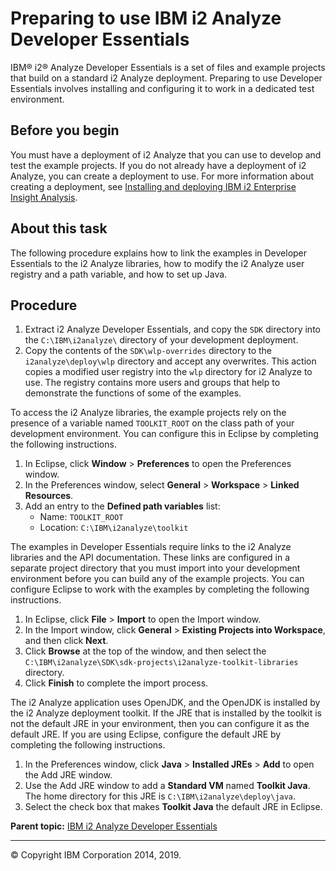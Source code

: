 Preparing to use IBM i2 Analyze Developer Essentials
====================================================

IBM® i2® Analyze Developer Essentials is a set of files and example projects that build on a standard i2 Analyze deployment. Preparing to use Developer Essentials involves installing and configuring it to work in a dedicated test environment.

Before you begin
----------------

You must have a deployment of i2 Analyze that you can use to develop and test the example projects. If you do not already have a deployment of i2 Analyze, you can create a deployment to use. For more information about creating a deployment, see <a href="https://www.ibm.com/support/knowledgecenter/SSXVXZ/com.ibm.i2.landing.doc/eia_deployment.html" class="xref" title="(Opens in a new tab or window)">Installing and deploying IBM i2 Enterprise Insight Analysis</a>.

About this task
---------------

The following procedure explains how to link the examples in Developer Essentials to the i2 Analyze libraries, how to modify the i2 Analyze user registry and a path variable, and how to set up Java.

Procedure
---------

1.  Extract i2 Analyze Developer Essentials, and copy the `SDK` directory into the `C:\IBM\i2analyze\` directory of your development deployment.
2.  Copy the contents of the `SDK\wlp-overrides` directory to the `i2analyze\deploy\wlp` directory and accept any overwrites.
    This action copies a modified user registry into the `wlp` directory for i2 Analyze to use. The registry contains more users and groups that help to demonstrate the functions of some of the examples.

To access the i2 Analyze libraries, the example projects rely on the presence of a variable named `TOOLKIT_ROOT` on the class path of your development environment. You can configure this in Eclipse by completing the following instructions.

1.  In Eclipse, click **Window** &gt; **Preferences** to open the Preferences window.
2.  In the Preferences window, select **General** &gt; **Workspace** &gt; **Linked Resources**.
3.  Add an entry to the **Defined path variables** list:
    -   Name: `TOOLKIT_ROOT`
    -   Location: `C:\IBM\i2analyze\toolkit`

The examples in Developer Essentials require links to the i2 Analyze libraries and the API documentation. These links are configured in a separate project directory that you must import into your development environment before you can build any of the example projects. You can configure Eclipse to work with the examples by completing the following instructions.

1.  In Eclipse, click **File** &gt; **Import** to open the Import window.
2.  In the Import window, click **General** &gt; **Existing Projects into Workspace**, and then click **Next**.
3.  Click **Browse** at the top of the window, and then select the `C:\IBM\i2analyze\SDK\sdk-projects\i2analyze-toolkit-libraries` directory.
4.  Click **Finish** to complete the import process.

The i2 Analyze application uses OpenJDK, and the OpenJDK is installed by the i2 Analyze deployment toolkit. If the JRE that is installed by the toolkit is not the default JRE in your environment, then you can configure it as the default JRE. If you are using Eclipse, configure the default JRE by completing the following instructions.

1.  In the Preferences window, click **Java** &gt; **Installed JREs** &gt; **Add** to open the Add JRE window.
2.  Use the Add JRE window to add a **Standard VM** named **Toolkit Java**. The home directory for this JRE is `C:\IBM\i2analyze\deploy\java`.
3.  Select the check box that makes **Toolkit Java** the default JRE in Eclipse.

**Parent topic:** <a href="developer_essentials_welcome.md" class="link" title="IBM i2 Analyze Developer Essentials contains tools, libraries, and examples that enable development and deployment of custom extensions to i2 Analyze. Developer Essentials also includes API documentation and guides to deploying the software and the example projects.">IBM i2 Analyze Developer Essentials</a>

------------------------------------------------------------------------

© Copyright IBM Corporation 2014, 2019.


